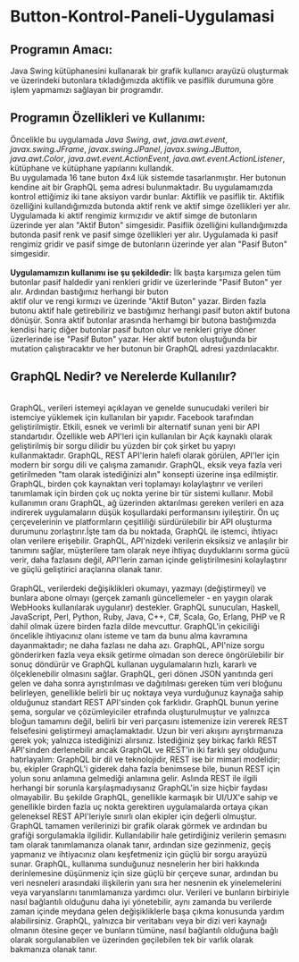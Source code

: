 # Button-Kontrol-Paneli-Uygulamasi
## Programın Amacı:
Java Swing kütüphanesini kullanarak bir grafik kullanıcı arayüzü oluşturmak ve üzerindeki butonlara tıkladığımızda aktiflik ve pasiflik durumuna göre işlem yapmamızı sağlayan bir programdır.
## Programın Özellikleri ve Kullanımı:
Öncelikle bu uygulamada *Java Swing*, *awt*, *java.awt.event*, *javax.swing.JFrame*, *javax.swing.JPanel*, *javax.swing.JButton*, *java.awt.Color*, *java.awt.event.ActionEvent*, *java.awt.event.ActionListener*, kütüphane ve kütüphane yapılarını kullandık.
<br>Bu uygulamada 16 tane buton 4x4 lük sistemde tasarlanmıştır. Her butonun kendine ait bir GraphQL şema adresi bulunmaktadır. 
Bu uygulamamızda kontrol ettiğimiz iki tane aksiyon vardır bunlar: Aktiflik ve pasiflik tir. Aktiflik özelliğini kullandığımızda butonda aktif renk ve aktif simge özellikleri yer alır.
Uygulamada ki aktif rengimiz kırmızıdır ve aktif simge de butonların üzerinde yer alan "Aktif Buton" simgesidir. Pasiflik özelliğini kullandığımızda butonda pasif renk ve pasif simge özellikleri yer alır.
Uygulamada ki pasif rengimiz gridir ve pasif simge de butonların üzerinde yer alan "Pasif Buton" simgesidir.</br>
<br>**Uygulamamızın kullanımı ise şu şekildedir:**  İlk başta karşımıza gelen tüm butonlar pasif haldedir yani renkleri gridir ve üzerlerinde "Pasif Buton" yer alır. Ardından bastığımız herhangi bir buton  
aktif olur ve rengi kırmızı ve üzerinde "Aktif Buton" yazar. Birden fazla butonu aktif hale getirebiliriz ve bastığımız herhangi pasif buton aktif butona dönüşür.
Sonra aktif butonlar arasında herhamgi bir butona bastığımızda kendisi hariç diğer butonlar pasif buton olur ve renkleri griye döner üzerlerinde ise "Pasif Buton" yazar.
Her aktif buton oluştuğunda bir mutation çalıştıracaktır ve her butonun bir GraphQL adresi yazdırılacaktır.</br>
## GraphQL Nedir? ve Nerelerde Kullanılır?
<br>GraphQL, verileri istemeyi açıklayan ve genelde sunucudaki verileri bir istemciye yüklemek için kullanılan bir yapıdır.  Facebook tarafından geliştirilmiştir. Etkili, esnek ve verimli bir alternatif sunan yeni bir API standartıdır.
Özellikle web API'leri için kullanılan bir Açık kaynaklı olarak geliştirilmiş bir sorgu dilidir bu yüzden bir çok şirket bu yapıyı kullanmaktadır. GraphQL, REST API'lerin halefi olarak görülen, API'ler için modern bir sorgu dili ve çalışma zamanıdır.
GraphQL, eksik veya fazla veri getirilmeden "tam olarak istediğinizi alın" konsepti üzerine inşa edilmiştir. GraphQL, birden çok kaynaktan veri toplamayı kolaylaştırır ve verileri tanımlamak için birden çok uç nokta yerine bir tür sistemi kullanır.
Mobil kullanımın oranı GraphQL, ağ üzerinden aktarılması gereken verileri en aza indirerek uygulamaların düşük koşullardaki performansını iyileştirir.
Ön uç çerçevelerinin ve platformların çeşitliliği sürdürülebilir bir API oluşturma durumunu zorlaştırır.İşte tam da bu noktada, GraphQL ile istemci, ihtiyacı olan verilere erişebilir.
GraphQL, API'nizdeki verilerin eksiksiz ve anlaşılır bir tanımını sağlar, müşterilere tam olarak neye ihtiyaç duyduklarını sorma gücü verir, daha fazlasını değil, API'lerin zaman içinde geliştirilmesini kolaylaştırır ve güçlü geliştirici araçlarına olanak tanır.</br>
<br>GraphQL, verilerdeki değişiklikleri okumayı, yazmayı (değiştirmeyi) ve bunlara abone olmayı (gerçek zamanlı güncellemeler - en yaygın olarak WebHooks kullanılarak uygulanır) destekler. 
GraphQL sunucuları, Haskell, JavaScript, Perl, Python, Ruby, Java, C++, C#, Scala, Go, Erlang, PHP ve R dahil olmak üzere birden fazla dilde mevcuttur. GraphQL'in çekiciliği öncelikle ihtiyacınız olanı isteme ve tam da bunu alma kavramına dayanmaktadır; ne daha fazlası ne daha azı. 
GraphQL, API'nize sorgu gönderirken fazla veya eksik getirme olmadan son derece öngörülebilir bir sonuç döndürür ve GraphQL kullanan uygulamaların hızlı, kararlı ve ölçeklenebilir olmasını sağlar.
GraphQL, geri dönen JSON yanıtında geri gelen ve daha sonra ayrıştırılması ve dağıtılması gereken tüm veri bloğunu belirleyen, genellikle belirli bir uç noktaya veya vurduğunuz kaynağa sahip olduğunuz standart REST API'sinden çok farklıdır.
GraphQL bunun yerine şema, sorgular ve çözümleyiciler etrafında oluşturulmuştur ve yalnızca bloğun tamamını değil, belirli bir veri parçasını istemenize izin vererek REST felsefesini geliştirmeyi amaçlamaktadır. 
Uzun bir veri akışını ayrıştırmanıza gerek yok; yalnızca istediğinizi alırsınız. İstediğiniz şey birkaç farklı REST API'sinden derlenebilir ancak GraphQL ve REST'in iki farklı şey olduğunu hatırlayalım: GraphQL bir dil ve teknolojidir, REST ise bir mimari modelidir; bu, ekipler GraphQL'i giderek daha fazla benimsese bile, bunun REST için yolun sonu anlamına gelmediği anlamına gelir.
Aslında REST ile ilgili herhangi bir sorunla karşılaşmadıysanız GraphQL'in size hiçbir faydası olmayabilir. Bu şekilde GraphQL, genellikle karmaşık bir UI/UX'e sahip ve genellikle birden fazla uç nokta gerektiren uygulamalarda ortaya çıkan geleneksel REST API'leriyle sınırlı olan ekipler için değerli olmuştur.
GraphQL tamamen verilerinizi bir grafik olarak görmek ve ardından bu grafiği sorgulamakla ilgilidir. Kullanılabilir hale getirdiğiniz verilerin şemasını tam olarak tanımlamanıza olanak tanır, ardından size gezinmeniz, geçiş yapmanız ve ihtiyacınız olanı keşfetmeniz için güçlü bir sorgu arayüzü sunar. 
GraphQL, kullanıma sunduğunuz nesnelerin her biri hakkında derinlemesine düşünmeniz için size güçlü bir çerçeve sunar, ardından bu veri nesneleri arasındaki ilişkilerin yanı sıra her nesnenin ek yinelemelerini veya varyanslarını tanımlamanıza yardımcı olur. 
Verileri ve bunların birbiriyle nasıl bağlantılı olduğunu daha iyi yönetebilir, aynı zamanda bu verilerde zaman içinde meydana gelen değişikliklerle başa çıkma konusunda yardım alabilirsiniz. GraphQL, yalnızca bir veritabanı veya bir dizi veri kaynağı olmanın ötesine geçer ve bunların tümüne, nasıl bağlantılı olduğuna bağlı olarak sorgulanabilen ve üzerinden geçilebilen tek bir varlık olarak bakmanıza olanak tanır.
